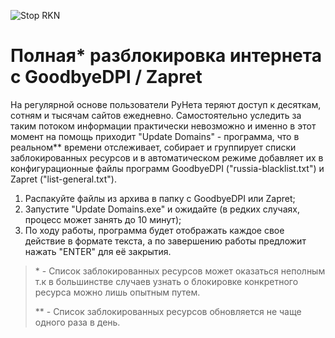 ![Stop RKN](https://github.com/user-attachments/assets/c92459d0-6195-4feb-8b64-8efca292dd79)
# Полная* разблокировка интернета с GoodbyeDPI / Zapret
На регулярной основе пользователи РуНета теряют доступ к десяткам, сотням и тысячам сайтов ежедневно. Самостоятельно уследить за таким потоком информации практически невозможно и именно в этот момент на помощь приходит "Update Domains" - программа, что в реальном** времени отслеживает, собирает и группирует списки заблокированных ресурсов и в автоматическом режиме добавляет их в конфигурационные файлы программ GoodbyeDPI ("russia-blacklist.txt") и Zapret ("list-general.txt").

1. Распакуйте файлы из архива в папку с GoodbyeDPI или Zapret;
2. Запустите "Update Domains.exe" и ожидайте (в редких случаях, процесс может занять до 10 минут);
3. По ходу работы, программа будет отображать каждое свое действие в формате текста, а по завершению работы предложит нажать "ENTER" для её закрытия.

> \* - Список заблокированных ресурсов может оказаться неполным т.к в большинстве случаев узнать о блокировке конкретного ресурса можно лишь опытным путем.
> 
> \** - Список заблокированных ресурсов обновляется не чаще одного раза в день.

